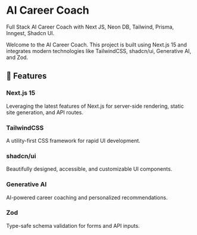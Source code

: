 # AI Career Coach

Full Stack AI Career Coach with Next JS, Neon DB, Tailwind, Prisma, Inngest, Shadcn UI.

Welcome to the AI Career Coach. This project is built using Next.js 15 and integrates modern technologies like TailwindCSS, shadcn/ui, Generative AI, and Zod.

## 🚀 Features

### Next.js 15

Leveraging the latest features of Next.js for server-side rendering, static site generation, and API routes.

### TailwindCSS

A utility-first CSS framework for rapid UI development.

### shadcn/ui

Beautifully designed, accessible, and customizable UI components.

### Generative AI

AI-powered career coaching and personalized recommendations.

### Zod

Type-safe schema validation for forms and API inputs.
